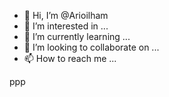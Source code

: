 - 👋 Hi, I’m @Arioilham
- 👀 I’m interested in ...
- 🌱 I’m currently learning ...
- 💞️ I’m looking to collaborate on ...
- 📫 How to reach me ...

<!---
Arioilham/Arioilham is a ✨ special ✨ repository because its `README.md` (this file) appears on your GitHub profile.
You can click the Preview link to take a look at your changes.
--->
ppp
